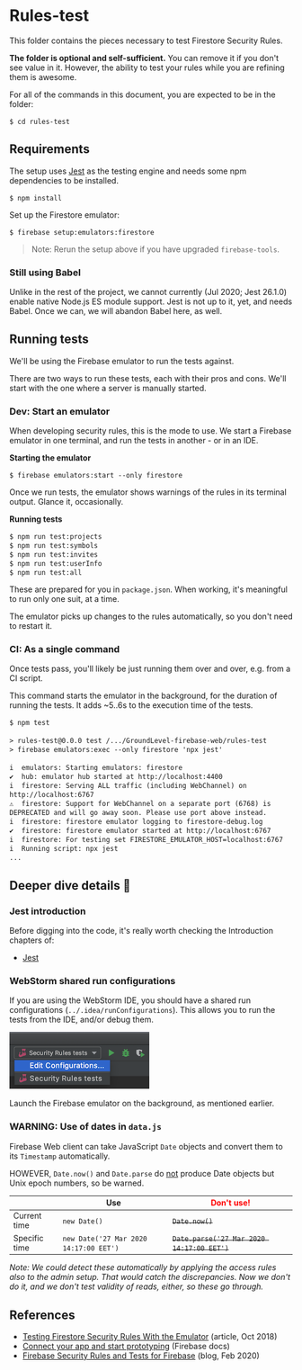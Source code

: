 # Rules-test

This folder contains the pieces necessary to test Firestore Security Rules. 

**The folder is optional and self-sufficient.** You can remove it if you don't see value in it. However, the ability to test your rules while you are refining them is awesome.

For all of the commands in this document, you are expected to be in the folder:

```
$ cd rules-test
```

## Requirements

The setup uses [Jest](https://jestjs.io) as the testing engine and needs some npm dependencies to be installed.

```
$ npm install
```
 
Set up the Firestore emulator:

```
$ firebase setup:emulators:firestore
```

>Note: Rerun the setup above if you have upgraded `firebase-tools`.

### Still using Babel

Unlike in the rest of the project, we cannot currently (Jul 2020; Jest 26.1.0) enable native Node.js ES module support. Jest is not up to it, yet, and needs Babel. Once we can, we will abandon Babel here, as well.


## Running tests

We'll be using the Firebase emulator to run the tests against.

There are two ways to run these tests, each with their pros and cons. We'll start with the one where a server is manually started.

### Dev: Start an emulator

When developing security rules, this is the mode to use. We start a Firebase emulator in one terminal, and run the tests in another - or in an IDE.

**Starting the emulator**

```
$ firebase emulators:start --only firestore
```

Once we run tests, the emulator shows warnings of the rules in its terminal output. Glance it, occasionally.

**Running tests**

```
$ npm run test:projects
$ npm run test:symbols
$ npm run test:invites
$ npm run test:userInfo
$ npm run test:all
```

These are prepared for you in `package.json`. When working, it's meaningful to run only one suit, at a time.

The emulator picks up changes to the rules automatically, so you don't need to restart it.


### CI: As a single command

Once tests pass, you'll likely be just running them over and over, e.g. from a CI script.

This command starts the emulator in the background, for the duration of running the tests. It adds ~5..6s to the execution time of the tests.

```
$ npm test

> rules-test@0.0.0 test /.../GroundLevel-firebase-web/rules-test
> firebase emulators:exec --only firestore 'npx jest'

i  emulators: Starting emulators: firestore
✔  hub: emulator hub started at http://localhost:4400
i  firestore: Serving ALL traffic (including WebChannel) on http://localhost:6767
⚠  firestore: Support for WebChannel on a separate port (6768) is DEPRECATED and will go away soon. Please use port above instead.
i  firestore: firestore emulator logging to firestore-debug.log
✔  firestore: firestore emulator started at http://localhost:6767
i  firestore: For testing set FIRESTORE_EMULATOR_HOST=localhost:6767
i  Running script: npx jest
...
```


## Deeper dive details 🤿

### Jest introduction

Before digging into the code, it's really worth checking the Introduction chapters of:

- [Jest](https://jestjs.io/docs/en/getting-started)


### WebStorm shared run configurations

If you are using the WebStorm IDE, you should have a shared run configurations (`../.idea/runConfigurations`). This allows you to run the tests from the IDE, and/or debug them.

![](.images/webstorm-run-config.png)

Launch the Firebase emulator on the background, as mentioned earlier.


### WARNING: Use of dates in `data.js`

Firebase Web client can take JavaScript `Date` objects and convert them to its `Timestamp` automatically.

HOWEVER, `Date.now()` and `Date.parse` do <u>not</u> produce Date objects but Unix epoch numbers, so be warned.

||Use|<font color=red>Don't use!</font>|
|---|---|---|
|Current time|`new Date()`|<strike>`Date.now()`</strike>|
|Specific time|`new Date('27 Mar 2020 14:17:00 EET')`|<strike>`Date.parse('27 Mar 2020 14:17:00 EET')`</strike>|

*Note: We could detect these automatically by applying the access rules also to the admin setup. That would catch the discrepancies. Now we don't do it, and we don't test validity of reads, either, so these go through.*


<!-- experimental, disabled...
## Using with Dockerfile

The Dockerfile is there, to allow customer projects to check their rules, without needing to pull our `npm` dependencies.

Build the Docker image:

```
$ docker build .
...
Successfully built ca23750c9cb9
```

Use as: 

```
$ docker run -v $(pwd):/app $(pwd)/dut.rules:/app/dut.rules ca23750c9cb9
...
```

>Note: The `dut.rules` is separately mentioned, since it's a symbolic link in our case.
-->

<!-- disabled, those are not useful (8.6.0)
### Firebase coverage analysis

With the "against-a-standalone-emulator" approach, one can get [coverage reports](https://firebase.google.com/docs/firestore/security/test-rules-emulator#generate_test_reports) on the usage of Security Rules. This sounds great, but the author hasn't really found much use in them (the implementation is messy).
-->

## References

- [Testing Firestore Security Rules With the Emulator](https://fireship.io/lessons/testing-firestore-security-rules-with-the-emulator/) (article, Oct 2018)
- [Connect your app and start prototyping](https://firebase.google.com/docs/emulator-suite/connect_and_prototype) (Firebase docs)
- [Firebase Security Rules and Tests for Firebase](https://medium.com/flutter-community/firestore-security-rules-and-tests-for-firebase-e195bdbea198) (blog, Feb 2020)

